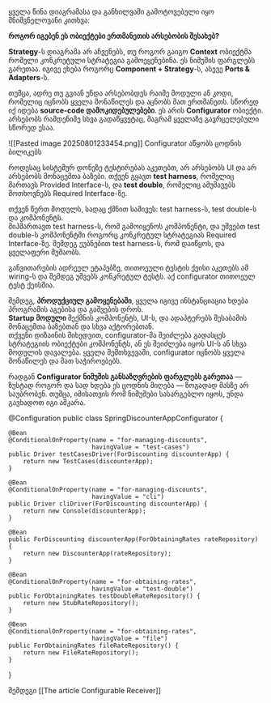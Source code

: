 ყველა წინა დიაგრამასა და განხილვაში გამოტოვებული იყო მნიშვნელოვანი კითხვა:

**როგორ იგებენ ეს ობიექტები ერთმანეთის არსებობის შესახებ?**

**Strategy**-ს დიაგრამა არ აჩვენებს, თუ როგორ გაიგო **Context** ობიექტმა რომელი კონკრეტული სტრატეგია გამოეყენებინა. ეს ნიმუშის ფარგლებს გარეთაა. იგივე ეხება როგორც **Component + Strategy**-ს, ასევე **Ports & Adapters**-ს.

თუმცა, ადრე თუ გვიან უნდა არსებობდეს რაიმე მოდული ან კოდი, რომელიც იცნობს ყველა მონაწილეს და აცნობს მათ ერთმანეთს. სწორედ იქ იდება **source-code დამოკიდებულებები**. ეს არის **Configurator** ობიექტი.  
არსებობს რამდენიმე სხვა გადაწყვეტაც, მაგრამ ყველაზე გავრცელებული სწორედ ესაა.

![[Pasted image 20250801233454.png]]
Configurator აწყობს ცოდნის ბილიკებს  

როდესაც სისტემურ დონეზე ტესტირებას აკეთებთ, არ არსებობს UI და არ არსებობს მონაცემთა ბაზები. თქვენ გყავთ **test harness**, რომელიც მართავს Provided Interface-ს, და **test double**, რომელიც ამუშავებს მოთხოვნებს Required Interface-ზე.

თქვენ წერთ მოდულს, სადაც ქმნით სამივეს: test harness-ს, test double-ს და კომპონენტს.  
მიჰმართავთ test harness-ს, რომ გამოიყენოს კომპონენტი, და უშვებთ test double-ს კომპონენტში როგორც კონკრეტულ სტრატეგიას Required Interface-ზე. შემდეგ ეუბნებით test harness-ს, რომ დაიწყოს, და ყველაფერი მუშაობს.

განვითარების ადრეულ ეტაპებზე, თითოეული ტესტის ქეისი აკეთებს ამ wiring-ს და შემდეგ უშვებს კონკრეტულ ტესტს. აქ configurator თითოეულ ტესტ ქეისშია.

შემდეგ, **პროდუქციულ გამოყენებაში**, ყველა იგივე ინსტანციაცია ხდება პროგრამის აგებისა და გაშვების დროს.  
**Startup მოდული** შექმნის კომპონენტს, UI-ს, და ადაპტერებს შესაბამის მონაცემთა ბაზებთან და სხვა აქტორებთან.  
თქვენი დიზაინის მიხედვით, configurator-მა შეიძლება გადასცეს სტრატეგიის ობიექტები კომპონენტს, ან ეს შეიძლება იყოს UI-ს ან სხვა მოდულის დავალება. ყველა შემთხვევაში, configurator იცნობს ყველა მონაწილეს და მათ საჭიროებებს.

რადგან **Configurator ნიმუშის განსაზღვრების ფარგლებს გარეთაა** — ზუსტად როგორ და სად ხდება ეს ცოდნის მიღება — ზოგადად მასზე არ საუბრობენ. თუმცა, იმისათვის რომ ნიმუშები სასარგებლო იყოს, უნდა გავხადოთ იგი აშკარა.


@Configuration
public class SpringDiscounterAppConfigurator {

    @Bean
    @ConditionalOnProperty(name = "for-managing-discounts",
                           havingValue = "test-cases")
    public Driver testCasesDriver(ForDiscounting discounterApp) {
        return new TestCases(discounterApp);
    }

    @Bean
    @ConditionalOnProperty(name = "for-managing-discounts",
                           havingValue = "cli")
    public Driver cliDriver(ForDiscounting discounterApp) {
        return new Console(discounterApp);
    }

    @Bean
    public ForDiscounting discounterApp(ForObtainingRates rateRepository) {
        return new DiscounterApp(rateRepository);
    }

    @Bean
    @ConditionalOnProperty(name = "for-obtaining-rates",
                           havingValue = "test-double")
    public ForObtainingRates testDoubleRateRepository() {
        return new StubRateRepository();
    }

    @Bean
    @ConditionalOnProperty(name = "for-obtaining-rates",
                           havingValue = "file")
    public ForObtainingRates fileRateRepository() {
        return new FileRateRepository();
    }
}


შემდეგი [[The article Configurable Receiver]]